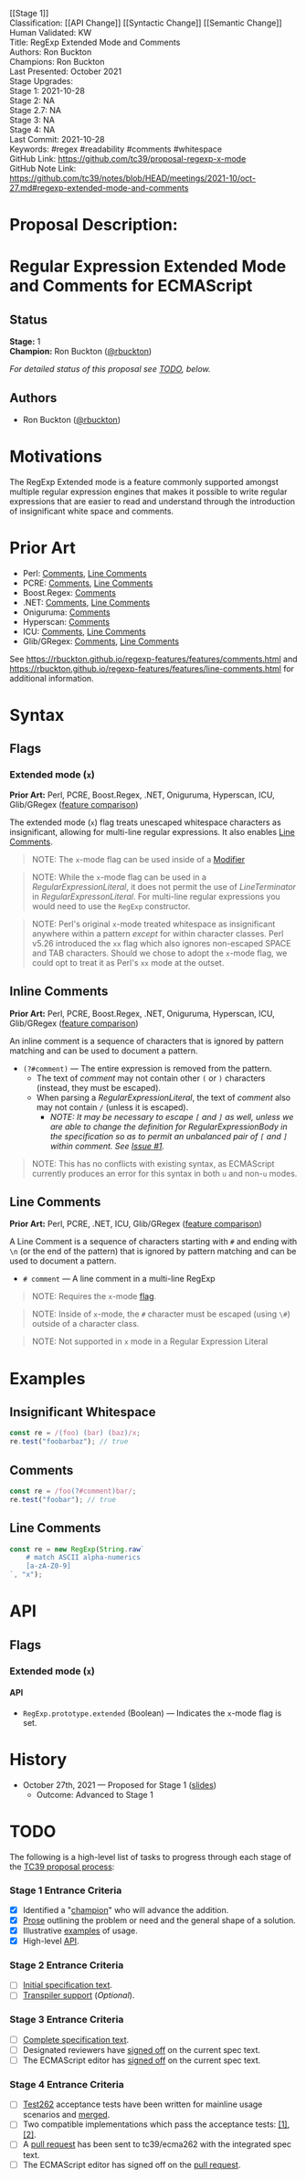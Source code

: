 [[Stage 1]]<br>Classification: [[API Change]] [[Syntactic Change]] [[Semantic Change]]<br>Human Validated: KW<br>Title: RegExp Extended Mode and Comments<br>Authors: Ron Buckton<br>Champions: Ron Buckton<br>Last Presented: October 2021<br>Stage Upgrades:<br>Stage 1: 2021-10-28  
Stage 2: NA  
Stage 2.7: NA  
Stage 3: NA  
Stage 4: NA<br>Last Commit: 2021-10-28<br>Keywords: #regex #readability #comments #whitespace <br>GitHub Link: https://github.com/tc39/proposal-regexp-x-mode <br>GitHub Note Link: https://github.com/tc39/notes/blob/HEAD/meetings/2021-10/oct-27.md#regexp-extended-mode-and-comments
# Proposal Description:
<!--#region:intro-->
# Regular Expression Extended Mode and Comments for ECMAScript

<!--#endregion:intro-->

<!--#region:status-->
## Status

**Stage:** 1  
**Champion:** Ron Buckton ([@rbuckton](https://github.com/rbuckton))  

_For detailed status of this proposal see [TODO](#todo), below._  
<!--#endregion:status-->

<!--#region:authors-->
## Authors

* Ron Buckton ([@rbuckton](https://github.com/rbuckton))  
<!--#endregion:authors-->

<!--#region:motivations-->
# Motivations

The RegExp Extended mode is a feature commonly supported amongst multiple regular expression engines that makes it possible
to write regular expressions that are easier to read and understand through the introduction of insignificant white space
and comments.

<!--#endregion:motivations-->

<!--#region:prior-art-->
# Prior Art 

* Perl: [Comments](https://rbuckton.github.io/regexp-features/engines/perl.html#feature-comments), 
  [Line Comments](https://rbuckton.github.io/regexp-features/engines/perl.html#feature-line-comments)  
* PCRE: [Comments](https://rbuckton.github.io/regexp-features/engines/pcre.html#feature-comments), 
  [Line Comments](https://rbuckton.github.io/regexp-features/engines/pcre.html#feature-line-comments)  
* Boost.Regex: [Comments](https://rbuckton.github.io/regexp-features/engines/boost.regex.html#feature-comments)  
* .NET: [Comments](https://rbuckton.github.io/regexp-features/engines/dotnet.html#feature-comments), 
  [Line Comments](https://rbuckton.github.io/regexp-features/engines/dotnet.html#feature-line-comments)  
* Oniguruma: [Comments](https://rbuckton.github.io/regexp-features/engines/oniguruma.html#feature-comments)  
* Hyperscan: [Comments](https://rbuckton.github.io/regexp-features/engines/hyperscan.html#feature-comments)  
* ICU: [Comments](https://rbuckton.github.io/regexp-features/engines/icu.html#feature-comments), 
  [Line Comments](https://rbuckton.github.io/regexp-features/engines/icu.html#feature-line-comments)  
* Glib/GRegex: [Comments](https://rbuckton.github.io/regexp-features/engines/glib-gregex.html#feature-comments), 
  [Line Comments](https://rbuckton.github.io/regexp-features/engines/glib-gregex.html#feature-line-comments)  

See https://rbuckton.github.io/regexp-features/features/comments.html and
https://rbuckton.github.io/regexp-features/features/line-comments.html for additional information.
<!--#endregion:prior-art-->

<!--#region:syntax-->
# Syntax

## Flags

### Extended mode (`x`)

**Prior Art:** Perl, PCRE, Boost.Regex, .NET, Oniguruma, Hyperscan, ICU, Glib/GRegex ([feature comparison](https://rbuckton.github.io/regexp-features/features/flags.html))

The extended mode (`x`) flag treats unescaped whitespace characters as insignificant, allowing for multi-line regular expressions. It also enables [Line Comments](#line-comments).

> NOTE: The `x`-mode flag can be used inside of a [Modifier](#modifiers)

> NOTE: While the `x`-mode flag can be used in a _RegularExpressionLiteral_, it does not permit the use of _LineTerminator_ in _RegularExpressonLiteral_. For multi-line
> regular expressions you would need to use the `RegExp` constructor.

> NOTE: Perl's original `x`-mode treated whitespace as insignificant anywhere within a pattern *except* for within character classes. Perl v5.26 introduced the `xx` flag which
> also ignores non-escaped SPACE and TAB characters. Should we chose to adopt the `x`-mode flag, we could opt to treat it as Perl's `xx` mode at the outset.

## Inline Comments

**Prior Art:** Perl, PCRE, Boost.Regex, .NET, Oniguruma, Hyperscan, ICU, Glib/GRegex ([feature comparison](https://rbuckton.github.io/regexp-features/features/comments.html))

An inline comment is a sequence of characters that is ignored by pattern matching and can be used to document a pattern.

- `(?#comment)` &mdash; The entire expression is removed from the pattern. 
  - The text of *comment* may not contain other `(` or `)` characters (instead, they must be escaped).
  - When parsing a _RegularExpressionLiteral_, the text of *comment* also may not contain `/` (unless it is escaped).
    - *NOTE: It may be necessary to escape `[` and `]` as well, unless we are able to change the definition for _RegularExpressionBody_ in the specification
      so as to permit an unbalanced pair of `[` and `]` within *comment*. See [Issue #1](https://github.com/rbuckton/proposal-regexp-x-mode/issues/1).*

> NOTE: This has no conflicts with existing syntax, as ECMAScript currently produces an error for this syntax in both `u` and non-`u` modes.

## Line Comments

**Prior Art:** Perl, PCRE, .NET, ICU, Glib/GRegex ([feature comparison](https://rbuckton.github.io/regexp-features/features/line-comments.html))

A Line Comment is a sequence of characters starting with `#` and ending with `\n` (or the end of the pattern) that is ignored by pattern matching and can be used to document a pattern.

- `# comment` &mdash; A line comment in a multi-line RegExp

> NOTE: Requires the `x`-mode [flag](#extended-mode-x).

> NOTE: Inside of `x`-mode, the `#` character must be escaped (using `\#`) outside of a character class.

> NOTE: Not supported in `x` mode in a Regular Expression Literal

<!--#endregion:syntax-->

<!--#region:semantics-->
<!-- # Semantics -->


<!--#endregion:semantics-->

<!--#region:examples-->
# Examples

## Insignificant Whitespace

```js
const re = /(foo) (bar) (baz)/x;
re.test("foobarbaz"); // true
```

## Comments

```js
const re = /foo(?#comment)bar/;
re.test("foobar"); // true
```

## Line Comments

```js
const re = new RegExp(String.raw`
    # match ASCII alpha-numerics
    [a-zA-Z0-9]
`, "x");
```


<!--#endregion:examples-->

<!--#region:api-->

# API

## Flags

### Extended mode (`x`)

#### API

- `RegExp.prototype.extended` (Boolean) &mdash; Indicates the `x`-mode flag is set.

<!--#endregion:api-->

<!--#region:grammar-->
<!-- # Grammar

```grammarkdown
``` -->
<!--#endregion:grammar-->

<!--#region:references-->
<!-- # References

> TODO: Provide links to other specifications, etc.

* [Title](url)   -->
<!--#endregion:references-->

# History

- October 27th, 2021 &mdash; Proposed for Stage 1 ([slides](https://1drv.ms/p/s!AjgWTO11Fk-Tkfl_R_GWK0hIILFQDg?e=FjB377))
  - Outcome: Advanced to Stage 1

<!--#region:todo-->
# TODO

The following is a high-level list of tasks to progress through each stage of the [TC39 proposal process](https://tc39.github.io/process-document/):

### Stage 1 Entrance Criteria

* [x] Identified a "[champion][Champion]" who will advance the addition.  
* [x] [Prose][Prose] outlining the problem or need and the general shape of a solution.  
* [x] Illustrative [examples][Examples] of usage.  
* [x] High-level [API][API].  

### Stage 2 Entrance Criteria

* [ ] [Initial specification text][Specification].  
* [ ] [Transpiler support][Transpiler] (_Optional_).  

### Stage 3 Entrance Criteria

* [ ] [Complete specification text][Specification].  
* [ ] Designated reviewers have [signed off][Stage3ReviewerSignOff] on the current spec text.  
* [ ] The ECMAScript editor has [signed off][Stage3EditorSignOff] on the current spec text.  

### Stage 4 Entrance Criteria

* [ ] [Test262](https://github.com/tc39/test262) acceptance tests have been written for mainline usage scenarios and [merged][Test262PullRequest].  
* [ ] Two compatible implementations which pass the acceptance tests: [\[1\]][Implementation1], [\[2\]][Implementation2].  
* [ ] A [pull request][Ecma262PullRequest] has been sent to tc39/ecma262 with the integrated spec text.  
* [ ] The ECMAScript editor has signed off on the [pull request][Ecma262PullRequest].  
<!--#endregion:todo-->

<!-- The following links are used throughout the README: -->

[Process]: https://tc39.es/process-document/
[Proposals]: https://github.com/tc39/proposals/
[Grammarkdown]: http://github.com/rbuckton/grammarkdown#readme
[Champion]: #status
[Prose]: #motivations
[Examples]: #examples
[API]: #api
[Specification]: https://rbuckton.github.io/proposal-regexp-x-mode

[Transpiler]: #todo
[Stage3ReviewerSignOff]: #todo
[Stage3EditorSignOff]: #todo
[Test262PullRequest]: #todo
[Implementation1]: #todo
[Implementation2]: #todo
[Ecma262PullRequest]: #todo
<br>